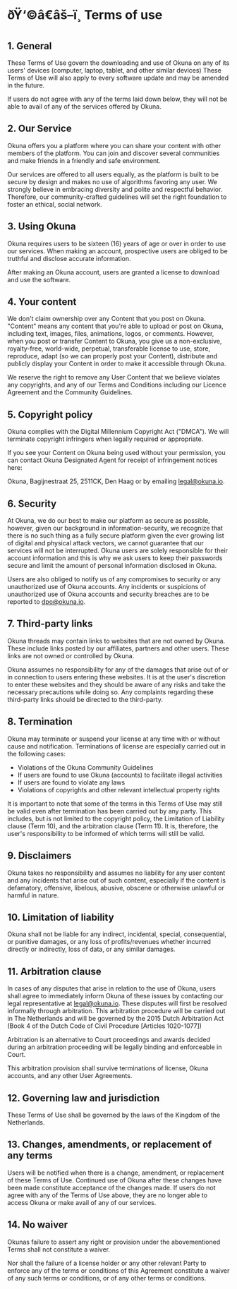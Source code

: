 # ðŸ‘©â€âš–ï¸ Terms of use


## 1. **General**

These Terms of Use govern the downloading and use of Okuna on any of its users&#39; devices (computer, laptop, tablet, and other similar devices) These Terms of Use will also apply to every software update and may be amended in the future.

If users do not agree with any of the terms laid down below, they will not be able to avail of any of the services offered by Okuna.

## 2. **Our Service**

Okuna offers you a platform where you can share your content with other members of the platform. You can join and discover several communities and make friends in a friendly and safe environment.

Our services are offered to all users equally, as the platform is built to be secure by design and makes no use of algorithms favoring any user. We strongly believe in embracing diversity and polite and respectful behavior. Therefore, our community-crafted guidelines will set the right foundation to foster an ethical, social network.

## 3. **Using Okuna**

Okuna requires users to be sixteen (16) years of age or over in order to use our services. When making an account, prospective users are obliged to be truthful and disclose accurate information.

After making an Okuna account, users are granted a license to download and use the software.

## 4. **Your content**

We don&#39;t claim ownership over any Content that you post on Okuna. &quot;Content&quot; means any content that you&#39;re able to upload or post on Okuna, including text, images, files, animations, logos, or comments. However, when you post or transfer Content to Okuna, you give us a non-exclusive, royalty-free, world-wide, perpetual, transferable license to use, store, reproduce, adapt (so we can properly post your Content), distribute and publicly display your Content in order to make it accessible through Okuna.

We reserve the right to remove any User Content that we believe violates any copyrights, and any of our Terms and Conditions including our Licence Agreement and the Community Guidelines.

## 5. **Copyright policy**

Okuna complies with the Digital Millennium Copyright Act (&quot;DMCA&quot;). We will terminate copyright infringers when legally required or appropriate.

If you see your Content on Okuna being used without your permission, you can contact Okuna Designated Agent for receipt of infringement notices here:

Okuna, Bagijnestraat 25, 2511CK, Den Haag or by emailing [legal@okuna.io](mailto:legal@okuna.io).

## 6. **Security**

At Okuna, we do our best to make our platform as secure as possible, however, given our background in information-security, we recognize that there is no such thing as a fully secure platform given the ever growing list of digital and physical attack vectors, we cannot guarantee that our services will not be interrupted. Okuna users are solely responsible for their account information and this is why we ask users to keep their passwords secure and limit the amount of personal information disclosed in Okuna.

Users are also obliged to notify us of any compromises to security or any unauthorized use of Okuna accounts. Any incidents or suspicions of unauthorized use of Okuna accounts and security breaches are to be reported to [dpo@okuna.io](mailto:dpo@okuna.io).

## 7. **Third-party links**

Okuna threads may contain links to websites that are not owned by Okuna. These include links posted by our affiliates, partners and other users. These links are not owned or controlled by Okuna.

Okuna assumes no responsibility for any of the damages that arise out of or in connection to users entering these websites. It is at the user&#39;s discretion to enter these websites and they should be aware of any risks and take the necessary precautions while doing so. Any complaints regarding these third-party links should be directed to the third-party.

## 8. **Termination**

Okuna may terminate or suspend your license at any time with or without cause and notification. Terminations of license are especially carried out in the following cases:

- Violations of the Okuna Community Guidelines
- If users are found to use Okuna (accounts) to facilitate illegal activities
- If users are found to violate any laws
- Violations of copyrights and other relevant intellectual property rights

It is important to note that some of the terms in this Terms of Use may still be valid even after termination has been carried out by any party. This includes, but is not limited to the copyright policy, the Limitation of Liability clause (Term 10), and the arbitration clause (Term 11). It is, therefore, the user&#39;s responsibility to be informed of which terms will still be valid.

## 9. **Disclaimers**

Okuna takes no responsibility and assumes no liability for any user content and any incidents that arise out of such content, especially if the content is defamatory, offensive, libelous, abusive, obscene or otherwise unlawful or harmful in nature.

## 10. **Limitation of liability**

Okuna shall not be liable for any indirect, incidental, special, consequential, or punitive damages, or any loss of profits/revenues whether incurred directly or indirectly, loss of data, or any similar damages.

## 11. **Arbitration clause**

In cases of any disputes that arise in relation to the use of Okuna, users shall agree to immediately inform Okuna of these issues by contacting our legal representative at [legal@okuna.io](mailto:legal@okuna.io). These disputes will first be resolved informally through arbitration. This arbitration procedure will be carried out in The Netherlands and will be governed by the 2015 Dutch Arbitration Act (Book 4 of the Dutch Code of Civil Procedure [Articles 1020-1077])

Arbitration is an alternative to Court proceedings and awards decided during an arbitration proceeding will be legally binding and enforceable in Court.

This arbitration provision shall survive terminations of license, Okuna accounts, and any other User Agreements.

## 12. **Governing law and jurisdiction**

These Terms of Use shall be governed by the laws of the Kingdom of the Netherlands.

## 13. **Changes, amendments, or replacement of any terms**

Users will be notified when there is a change, amendment, or replacement of these Terms of Use. Continued use of Okuna after these changes have been made constitute acceptance of the changes made. If users do not agree with any of the Terms of Use above, they are no longer able to access Okuna or make avail of any of our services.

## 14. **No waiver**

Okunas failure to assert any right or provision under the abovementioned Terms shall not constitute a waiver.

Nor shall the failure of a license holder or any other relevant Party to enforce any of the terms or conditions of this Agreement constitute a waiver of any such terms or conditions, or of any other terms or conditions.

